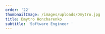 ```yaml
---
order: '22'
thumbnailImage: /images/uploads/Dmytro.jpg
title: Dmytro Honcharenko
subtitle: 'Software Engineer '
---
```



